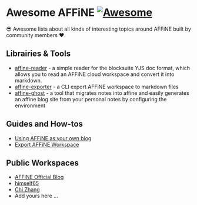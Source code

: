 # Awesome AFFiNE [![Awesome](https://cdn.rawgit.com/sindresorhus/awesome/d7305f38d29fed78fa85652e3a63e154dd8e8829/media/badge.svg)](https://github.com/sindresorhus/awesome)
😎 Awesome lists about all kinds of interesting topics around AFFiNE built by community members ❤️.

## Librairies & Tools

- [affine-reader](https://www.npmjs.com/package/affine-reader) - a simple reader for the blocksuite YJS doc format, which allows you to read an AFFiNE cloud workspace and convert it into markdown.
- [affine-exporter](https://www.npmjs.com/package/affine-exporter) - a CLI export AFFiNE workspace to markdown files
- [affine-ghost](https://github.com/tzhangchi/AFFiNE-ghost) - a tool that migrates notes into affine and easily generates an affine blog site from your personal notes by configuring the environment

## Guides and How-tos

- [Using AFFiNE as your own blog](https://affine.pro/blog/using-affine-as-a-blog-technical)
- [Export AFFiNE Workspace](https://pengx17.vercel.app/posts/affine-exporter)


## Public Workspaces

- [AFFiNE Official Blog](https://app.affine.pro/public-workspace/H6vffRmJbCfA-r3kq_36_)
- [himself65](https://app.affine.pro/public-workspace/MTjEmB7Chv-qxl_Yx-Syt)
- [Chi Zhang](https://app.affine.pro/public-workspace/fDTUaZ5qmV-MYIBnFKuQz)
- Add yours here ...

